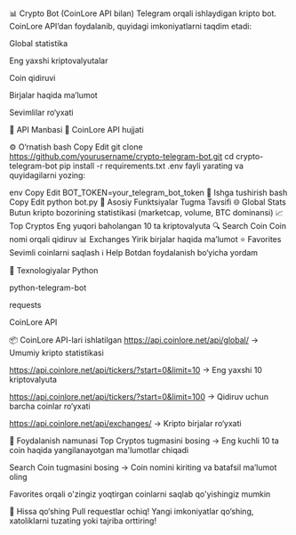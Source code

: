 📊 Crypto Bot (CoinLore API bilan)
Telegram orqali ishlaydigan kripto bot. CoinLore API’dan foydalanib, quyidagi imkoniyatlarni taqdim etadi:

Global statistika

Eng yaxshi kriptovalyutalar

Coin qidiruvi

Birjalar haqida ma’lumot

Sevimlilar ro‘yxati

🔗 API Manbasi
📘 CoinLore API hujjati

⚙️ O‘rnatish
bash
Copy
Edit
git clone https://github.com/yourusername/crypto-telegram-bot.git
cd crypto-telegram-bot
pip install -r requirements.txt
.env fayli yarating va quyidagilarni yozing:

env
Copy
Edit
BOT_TOKEN=your_telegram_bot_token
🚀 Ishga tushirish
bash
Copy
Edit
python bot.py
🧩 Asosiy Funktsiyalar
Tugma	Tavsifi
🌐 Global Stats	Butun kripto bozorining statistikasi (marketcap, volume, BTC dominansi)
📈 Top Cryptos	Eng yuqori baholangan 10 ta kriptovalyuta
🔍 Search Coin	Coin nomi orqali qidiruv
📊 Exchanges	Yirik birjalar haqida ma’lumot
⭐ Favorites	Sevimli coinlarni saqlash
ℹ️ Help	Botdan foydalanish bo‘yicha yordam

🧠 Texnologiyalar
Python

python-telegram-bot

requests

CoinLore API

📦 CoinLore API-lari ishlatilgan
https://api.coinlore.net/api/global/
→ Umumiy kripto statistikasi

https://api.coinlore.net/api/tickers/?start=0&limit=10
→ Eng yaxshi 10 kriptovalyuta

https://api.coinlore.net/api/tickers/?start=0&limit=100
→ Qidiruv uchun barcha coinlar ro‘yxati

https://api.coinlore.net/api/exchanges/
→ Kripto birjalar ro‘yxati

📌 Foydalanish namunasi
Top Cryptos tugmasini bosing → Eng kuchli 10 ta coin haqida yangilanayotgan ma'lumotlar chiqadi

Search Coin tugmasini bosing → Coin nomini kiriting va batafsil ma’lumot oling

Favorites orqali o'zingiz yoqtirgan coinlarni saqlab qo'yishingiz mumkin

🤝 Hissa qo‘shing
Pull requestlar ochiq!
Yangi imkoniyatlar qo‘shing, xatoliklarni tuzating yoki tajriba orttiring!

